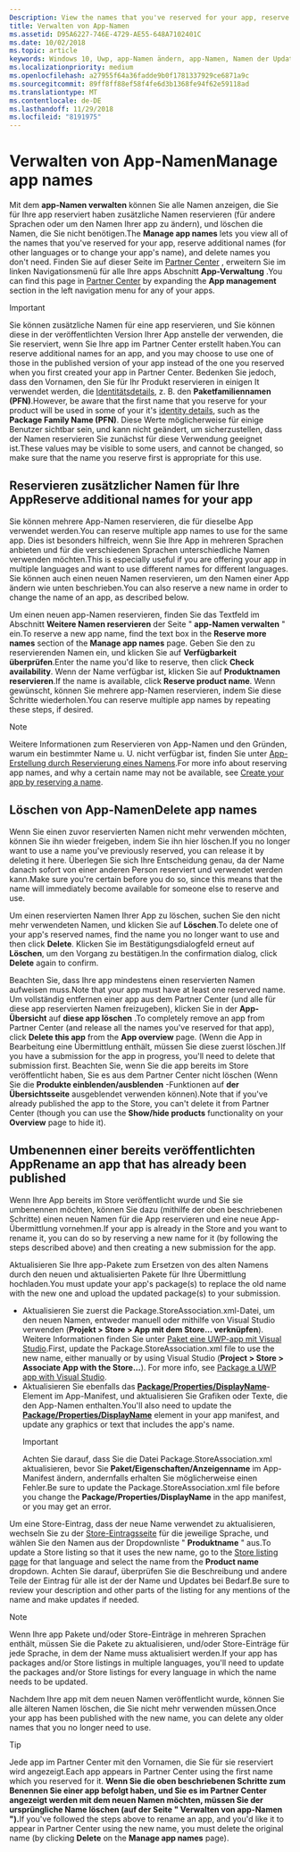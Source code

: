 ```yaml
---
Description: View the names that you've reserved for your app, reserve additional names (for other languages or to change your app's name), and delete reserved names that you don't need anymore.
title: Verwalten von App-Namen
ms.assetid: D95A6227-746E-4729-AE55-648A7102401C
ms.date: 10/02/2018
ms.topic: article
keywords: Windows 10, Uwp, app-Namen ändern, app-Namen, Namen der Update-app, Spiel Namen, Produktname
ms.localizationpriority: medium
ms.openlocfilehash: a27955f64a36fadde9b0f1781337929ce6871a9c
ms.sourcegitcommit: 89ff8ff88ef58f4fe6d3b1368fe94f62e59118ad
ms.translationtype: MT
ms.contentlocale: de-DE
ms.lasthandoff: 11/29/2018
ms.locfileid: "8191975"
---
```

# <a name="manage-app-names"></a><span data-ttu-id="cd747-103">Verwalten von App-Namen</span><span class="sxs-lookup"><span data-stu-id="cd747-103">Manage app names</span></span>

<span data-ttu-id="cd747-104">Mit dem **app-Namen verwalten** können Sie alle Namen anzeigen, die Sie für Ihre app reserviert haben zusätzliche Namen reservieren (für andere Sprachen oder um den Namen Ihrer app zu ändern), und löschen die Namen, die Sie nicht benötigen.</span><span class="sxs-lookup"><span data-stu-id="cd747-104">The **Manage app names** lets you view all of the names that you've reserved for your app, reserve additional names (for other languages or to change your app's name), and delete names you don't need.</span></span> <span data-ttu-id="cd747-105">Finden Sie auf dieser Seite im [Partner Center](https://partner.microsoft.com/dashboard) , erweitern Sie im linken Navigationsmenü für alle Ihre apps Abschnitt **App-Verwaltung** .</span><span class="sxs-lookup"><span data-stu-id="cd747-105">You can find this page in [Partner Center](https://partner.microsoft.com/dashboard) by expanding the **App management** section in the left navigation menu for any of your apps.</span></span>

> [!IMPORTANT]
> <span data-ttu-id="cd747-106">Sie können zusätzliche Namen für eine app reservieren, und Sie können diese in der veröffentlichten Version Ihrer App anstelle der verwenden, die Sie reserviert, wenn Sie Ihre app im Partner Center erstellt haben.</span><span class="sxs-lookup"><span data-stu-id="cd747-106">You can reserve additional names for an app, and you may choose to use one of those in the published version of your app instead of the one you reserved when you first created your app in Partner Center.</span></span> <span data-ttu-id="cd747-107">Bedenken Sie jedoch, dass den Vornamen, den Sie für Ihr Produkt reservieren in einigen It verwendet werden, die [Identitätsdetails](view-app-identity-details.md), z. B. den **Paketfamiliennamen (PFN)**.</span><span class="sxs-lookup"><span data-stu-id="cd747-107">However, be aware that the first name that you reserve for your product will be used in some of your it's [identity details](view-app-identity-details.md), such as the **Package Family Name (PFN)**.</span></span> <span data-ttu-id="cd747-108">Diese Werte möglicherweise für einige Benutzer sichtbar sein, und kann nicht geändert, um sicherzustellen, dass der Namen reservieren Sie zunächst für diese Verwendung geeignet ist.</span><span class="sxs-lookup"><span data-stu-id="cd747-108">These values may be visible to some users, and cannot be changed, so make sure that the name you reserve first is appropriate for this use.</span></span>


## <a name="reserve-additional-names-for-your-app"></a><span data-ttu-id="cd747-109">Reservieren zusätzlicher Namen für Ihre App</span><span class="sxs-lookup"><span data-stu-id="cd747-109">Reserve additional names for your app</span></span>

<span data-ttu-id="cd747-110">Sie können mehrere App-Namen reservieren, die für dieselbe App verwendet werden.</span><span class="sxs-lookup"><span data-stu-id="cd747-110">You can reserve multiple app names to use for the same app.</span></span> <span data-ttu-id="cd747-111">Dies ist besonders hilfreich, wenn Sie Ihre App in mehreren Sprachen anbieten und für die verschiedenen Sprachen unterschiedliche Namen verwenden möchten.</span><span class="sxs-lookup"><span data-stu-id="cd747-111">This is especially useful if you are offering your app in multiple languages and want to use different names for different languages.</span></span> <span data-ttu-id="cd747-112">Sie können auch einen neuen Namen reservieren, um den Namen einer App ändern wie unten beschrieben.</span><span class="sxs-lookup"><span data-stu-id="cd747-112">You can also reserve a new name in order to change the name of an app, as described below.</span></span>

<span data-ttu-id="cd747-113">Um einen neuen app-Namen reservieren, finden Sie das Textfeld im Abschnitt **Weitere Namen reservieren** der Seite " **app-Namen verwalten** " ein.</span><span class="sxs-lookup"><span data-stu-id="cd747-113">To reserve a new app name, find the text box in the **Reserve more names** section of the **Manage app names** page.</span></span> <span data-ttu-id="cd747-114">Geben Sie den zu reservierenden Namen ein, und klicken Sie auf **Verfügbarkeit überprüfen**.</span><span class="sxs-lookup"><span data-stu-id="cd747-114">Enter the name you'd like to reserve, then click **Check availability**.</span></span> <span data-ttu-id="cd747-115">Wenn der Name verfügbar ist, klicken Sie auf **Produktnamen reservieren**.</span><span class="sxs-lookup"><span data-stu-id="cd747-115">If the name is available, click **Reserve product name**.</span></span> <span data-ttu-id="cd747-116">Wenn gewünscht, können Sie mehrere app-Namen reservieren, indem Sie diese Schritte wiederholen.</span><span class="sxs-lookup"><span data-stu-id="cd747-116">You can reserve multiple app names by repeating these steps, if desired.</span></span>

> [!NOTE]
> <span data-ttu-id="cd747-117">Weitere Informationen zum Reservieren von App-Namen und den Gründen, warum ein bestimmter Name u. U. nicht verfügbar ist, finden Sie unter [App-Erstellung durch Reservierung eines Namens](create-your-app-by-reserving-a-name.md).</span><span class="sxs-lookup"><span data-stu-id="cd747-117">For more info about reserving app names, and why a certain name may not be available, see [Create your app by reserving a name](create-your-app-by-reserving-a-name.md).</span></span>


## <a name="delete-app-names"></a><span data-ttu-id="cd747-118">Löschen von App-Namen</span><span class="sxs-lookup"><span data-stu-id="cd747-118">Delete app names</span></span>

<span data-ttu-id="cd747-119">Wenn Sie einen zuvor reservierten Namen nicht mehr verwenden möchten, können Sie ihn wieder freigeben, indem Sie ihn hier löschen.</span><span class="sxs-lookup"><span data-stu-id="cd747-119">If you no longer want to use a name you've previously reserved, you can release it by deleting it here.</span></span> <span data-ttu-id="cd747-120">Überlegen Sie sich Ihre Entscheidung genau, da der Name danach sofort von einer anderen Person reserviert und verwendet werden kann.</span><span class="sxs-lookup"><span data-stu-id="cd747-120">Make sure you're certain before you do so, since this means that the name will immediately become available for someone else to reserve and use.</span></span>

<span data-ttu-id="cd747-121">Um einen reservierten Namen Ihrer App zu löschen, suchen Sie den nicht mehr verwendeten Namen, und klicken Sie auf **Löschen**.</span><span class="sxs-lookup"><span data-stu-id="cd747-121">To delete one of your app's reserved names, find the name you no longer want to use and then click **Delete**.</span></span> <span data-ttu-id="cd747-122">Klicken Sie im Bestätigungsdialogfeld erneut auf **Löschen**, um den Vorgang zu bestätigen.</span><span class="sxs-lookup"><span data-stu-id="cd747-122">In the confirmation dialog, click **Delete** again to confirm.</span></span>

<span data-ttu-id="cd747-123">Beachten Sie, dass Ihre app mindestens einen reservierten Namen aufweisen muss.</span><span class="sxs-lookup"><span data-stu-id="cd747-123">Note that your app must have at least one reserved name.</span></span> <span data-ttu-id="cd747-124">Um vollständig entfernen einer app aus dem Partner Center (und alle für diese app reservierten Namen freizugeben), klicken Sie in der **App-Übersicht** auf **diese app löschen** .</span><span class="sxs-lookup"><span data-stu-id="cd747-124">To completely remove an app from Partner Center (and release all the names you've reserved for that app), click **Delete this app** from the **App overview** page.</span></span> <span data-ttu-id="cd747-125">(Wenn die App in Bearbeitung eine Übermittlung enthält, müssen Sie diese zuerst löschen.)</span><span class="sxs-lookup"><span data-stu-id="cd747-125">If you have a submission for the app in progress, you'll need to delete that submission first.</span></span> <span data-ttu-id="cd747-126">Beachten Sie, wenn Sie die app bereits im Store veröffentlicht haben, Sie es aus dem Partner Center nicht löschen (Wenn Sie die **Produkte einblenden/ausblenden** -Funktionen auf **der Übersichtsseite** ausgeblendet verwenden können).</span><span class="sxs-lookup"><span data-stu-id="cd747-126">Note that if you've already published the app to the Store, you can't delete it from Partner Center (though you can use the **Show/hide products** functionality on your **Overview** page to hide it).</span></span> 


## <a name="rename-an-app-that-has-already-been-published"></a><span data-ttu-id="cd747-127">Umbenennen einer bereits veröffentlichten App</span><span class="sxs-lookup"><span data-stu-id="cd747-127">Rename an app that has already been published</span></span>

<span data-ttu-id="cd747-128">Wenn Ihre App bereits im Store veröffentlicht wurde und Sie sie umbenennen möchten, können Sie dazu (mithilfe der oben beschriebenen Schritte) einen neuen Namen für die App reservieren und eine neue App-Übermittlung vornehmen.</span><span class="sxs-lookup"><span data-stu-id="cd747-128">If your app is already in the Store and you want to rename it, you can do so by reserving a new name for it (by following the steps described above) and then creating a new submission for the app.</span></span> 

<span data-ttu-id="cd747-129">Aktualisieren Sie Ihre app-Pakete zum Ersetzen von des alten Namens durch den neuen und aktualisierten Pakete für Ihre Übermittlung hochladen.</span><span class="sxs-lookup"><span data-stu-id="cd747-129">You must update your app's package(s) to replace the old name with the new one and upload the updated package(s) to your submission.</span></span>
- <span data-ttu-id="cd747-130">Aktualisieren Sie zuerst die Package.StoreAssociation.xml-Datei, um den neuen Namen, entweder manuell oder mithilfe von Visual Studio verwenden (**Projekt > Store > App mit dem Store... verknüpfen**). Weitere Informationen finden Sie unter [Paket eine UWP-app mit Visual Studio](../packaging/packaging-uwp-apps.md).</span><span class="sxs-lookup"><span data-stu-id="cd747-130">First, update the Package.StoreAssociation.xml file to use the new name, either manually or by using Visual Studio (**Project > Store > Associate App with the Store...**). For more info, see [Package a UWP app with Visual Studio](../packaging/packaging-uwp-apps.md).</span></span>
- <span data-ttu-id="cd747-131">Aktualisieren Sie ebenfalls das [**Package/Properties/DisplayName**](https://docs.microsoft.com/uwp/schemas/appxpackage/uapmanifestschema/element-displayname)-Element im App-Manifest, und aktualisieren Sie Grafiken oder Texte, die den App-Namen enthalten.</span><span class="sxs-lookup"><span data-stu-id="cd747-131">You'll also need to update the [**Package/Properties/DisplayName**](https://docs.microsoft.com/uwp/schemas/appxpackage/uapmanifestschema/element-displayname) element in your app manifest, and update any graphics or text that includes the app's name.</span></span> 
  > [!IMPORTANT]
  > <span data-ttu-id="cd747-132">Achten Sie darauf, dass Sie die Datei Package.StoreAssociation.xml aktualisieren, bevor Sie **Paket/Eigenschaften/Anzeigenname** im App-Manifest ändern, andernfalls erhalten Sie möglicherweise einen Fehler.</span><span class="sxs-lookup"><span data-stu-id="cd747-132">Be sure to update the Package.StoreAssociation.xml file before you change the **Package/Properties/DisplayName** in the app manifest, or you may get an error.</span></span>

<span data-ttu-id="cd747-133">Um eine Store-Eintrag, dass der neue Name verwendet zu aktualisieren, wechseln Sie zu der [Store-Eintragsseite](create-app-store-listings.md) für die jeweilige Sprache, und wählen Sie den Namen aus der Dropdownliste " **Produktname** " aus.</span><span class="sxs-lookup"><span data-stu-id="cd747-133">To update a Store listing so that it uses the new name, go to the [Store listing page](create-app-store-listings.md) for that language and select the name from the **Product name** dropdown.</span></span> <span data-ttu-id="cd747-134">Achten Sie darauf, überprüfen Sie die Beschreibung und andere Teile der Eintrag für alle ist der der Name und Updates bei Bedarf.</span><span class="sxs-lookup"><span data-stu-id="cd747-134">Be sure to review your description and other parts of the listing for any mentions of the name and make updates if needed.</span></span>

> [!NOTE]
> <span data-ttu-id="cd747-135">Wenn Ihre app Pakete und/oder Store-Einträge in mehreren Sprachen enthält, müssen Sie die Pakete zu aktualisieren, und/oder Store-Einträge für jede Sprache, in dem der Name muss aktualisiert werden.</span><span class="sxs-lookup"><span data-stu-id="cd747-135">If your app has packages and/or Store listings in multiple languages, you'll need to update the packages and/or Store listings for every language in which the name needs to be updated.</span></span>

<span data-ttu-id="cd747-136">Nachdem Ihre app mit dem neuen Namen veröffentlicht wurde, können Sie alle älteren Namen löschen, die Sie nicht mehr verwenden müssen.</span><span class="sxs-lookup"><span data-stu-id="cd747-136">Once your app has been published with the new name, you can delete any older names that you no longer need to use.</span></span>

> [!TIP]
> <span data-ttu-id="cd747-137">Jede app im Partner Center mit den Vornamen, die Sie für sie reserviert wird angezeigt.</span><span class="sxs-lookup"><span data-stu-id="cd747-137">Each app appears in Partner Center using the first name which you reserved for it.</span></span> <span data-ttu-id="cd747-138">**Wenn Sie die oben beschriebenen Schritte zum Benennen Sie einer app befolgt haben, und Sie es im Partner Center angezeigt werden mit dem neuen Namen möchten, müssen Sie der ursprüngliche Name löschen (auf der Seite " **Verwalten von app-Namen** ").**</span><span class="sxs-lookup"><span data-stu-id="cd747-138">If you've followed the steps above to rename an app, and you'd like it to appear in Partner Center using the new name, you must delete the original name (by clicking **Delete** on the **Manage app names** page).</span></span> 

 

 




